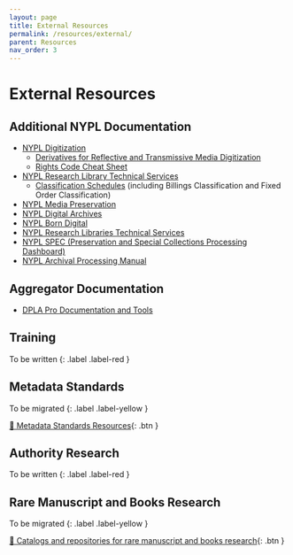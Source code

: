 ```yaml
---
layout: page
title: External Resources
permalink: /resources/external/
parent: Resources
nav_order: 3
---
```


# External Resources

## Additional NYPL Documentation
* [NYPL Digitization](https://confluence.nypl.org/display/DIG/Digitization)
    * [Derivatives for Reflective and Transmissive Media Digitization](https://confluence.nypl.org/display/DIG/Derivatives+for+Reflective+and+Transmissive+Media+Digitization)
    * [Rights Code Cheat Sheet](https://confluence.nypl.org/display/DIG/Rights+Codes+Cheat+Sheet)
* [NYPL Research Library Technical Services](https://sites.google.com/a/bookops.org/nypl-rl-tech-services/rl-technical-services)
    * [Classification Schedules](https://sites.google.com/a/bookops.org/nypl-rl-tech-services/rl-technical-services/rl-classification-schedules) (including Billings Classification and Fixed Order Classification)
* [NYPL Media Preservation](https://nypl.github.io/ami-preservation/)
* [NYPL Digital Archives](https://nypl.github.io/digarch/)
* [NYPL Born Digital](https://nypl.github.io/born-digital-docs/)
* [NYPL Research Libraries Technical Services](https://sites.google.com/a/bookops.org/nypl-rl-tech-services/rl-technical-services)
* [NYPL SPEC (Preservation and Special Collections Processing Dashboard)](https://sites.google.com/nypl.org/specialcollections/spec)
* [NYPL Archival Processing Manual](https://sites.google.com/nypl.org/specialcollections/special-collections-processing/archival-processing/processing-manual)

## Aggregator Documentation
* [DPLA Pro Documentation and Tools](https://pro.dp.la/hubs/documentation)

## Training
To be written
{: .label .label-red }

## Metadata Standards
To be migrated
{: .label .label-yellow }

[📄 Metadata Standards Resources](https://docs.google.com/document/d/1yS2UnkDJprdAdbgHUGoGSDWKoUgO2-REK3qRjhx85fY/edit){: .btn }

## Authority Research
To be written
{: .label .label-red }

## Rare Manuscript and Books Research
To be migrated
{: .label .label-yellow }

[📄 Catalogs and repositories for rare manuscript and books research](https://docs.google.com/document/d/1PqU9uWoniJ6LCo9sF6e54RfaNxBMqdwLSmm4ToGBdwM/edit){: .btn }

